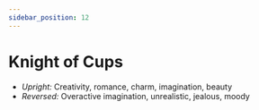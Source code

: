 ```yaml
---
sidebar_position: 12
---
```


# Knight of Cups

- *Upright:* Creativity, romance, charm, imagination, beauty
- *Reversed:* Overactive imagination, unrealistic, jealous, moody